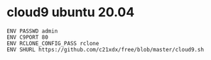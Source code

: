 # cloud9 ubuntu 20.04
```
ENV PASSWD admin
ENV C9PORT 80
ENV RCLONE_CONFIG_PASS rclone
ENV SHURL https://github.com/c21xdx/free/blob/master/cloud9.sh
```
